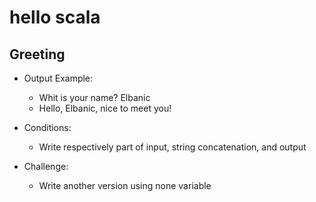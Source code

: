 # hello scala

## Greeting

* Output Example:
	* Whit is your name? Elbanic
	* Hello, Elbanic, nice to meet you!

* Conditions:
	* Write respectively part of input, string concatenation, and output

* Challenge:
	* Write another version using none variable
